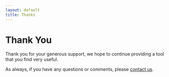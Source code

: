 ```yaml
---
layout: default
title: Thanks
---
```


# Thank You #

Thank you for your generous support, we hope to continue providing a tool that you find very useful.  

As always, if you have any questions or comments, please [contact us](community.html).
